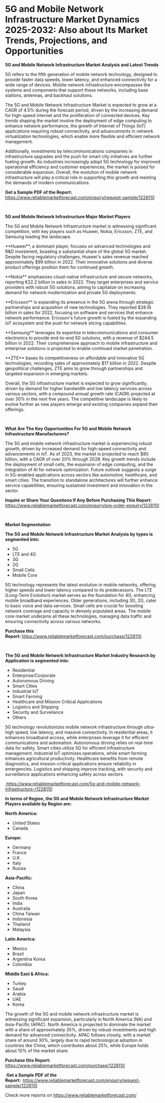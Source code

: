 <p><h1>5G and Mobile Network Infrastructure Market Dynamics 2025-2032: Also about Its Market Trends, Projections, and Opportunities</h1></p><p><strong>5G and Mobile Network Infrastructure Market Analysis and Latest Trends</strong></p>
<p><p>5G refers to the fifth generation of mobile network technology, designed to provide faster data speeds, lower latency, and enhanced connectivity for a wide range of devices. Mobile network infrastructure encompasses the systems and components that support these networks, including base stations, antennas, and backhaul solutions.</p><p>The 5G and Mobile Network Infrastructure Market is expected to grow at a CAGR of 4.5% during the forecast period, driven by the increasing demand for high-speed internet and the proliferation of connected devices. Key trends shaping the market involve the deployment of edge computing to enhance network performance, the growth of Internet of Things (IoT) applications requiring robust connectivity, and advancements in network virtualization technologies, which enable more flexible and efficient network management.</p><p>Additionally, investments by telecommunications companies in infrastructure upgrades and the push for smart city initiatives are further fueling growth. As industries increasingly adopt 5G technology for improved operational efficiency and customer experiences, the market is poised for considerable expansion. Overall, the evolution of mobile network infrastructure will play a critical role in supporting this growth and meeting the demands of modern communications.</p></p>
<p><strong>Get a Sample PDF of the Report:&nbsp;</strong> <a href="https://www.reliablemarketforecast.com/enquiry/request-sample/1228110?utm_campaign=3511&utm_medium=2&utm_source=Github&utm_content=ia&utm_term=08042025&utm_id=5g-and-mobile-network-infrastructure">https://www.reliablemarketforecast.com/enquiry/request-sample/1228110</a></p>
<p>&nbsp;</p>
<p><strong>5G and Mobile Network Infrastructure Major Market Players</strong></p>
<p><p>The 5G and Mobile Network Infrastructure market is witnessing significant competition, with key players such as Huawei, Nokia, Ericsson, ZTE, and Samsung leading the landscape. </p><p>**Huawei**, a dominant player, focuses on advanced technologies and R&D investment, boasting a substantial share of the global 5G market. Despite facing regulatory challenges, Huawei's sales revenue reached approximately $99 billion in 2022. Their innovative solutions and diverse product offerings position them for continued growth.</p><p>**Nokia** emphasizes cloud-native infrastructure and secure networks, reporting €22.2 billion in sales in 2022. They target enterprises and service providers with robust 5G solutions, aiming to capitalize on increasing demand for network modernization and private 5G deployments.</p><p>**Ericsson** is expanding its presence in the 5G arena through strategic partnerships and acquisition of new technologies. They reported $28.18 billion in sales for 2022, focusing on software and services that enhance network performance. Ericsson's future growth is fueled by the expanding IoT ecosystem and the push for network slicing capabilities.</p><p>**Samsung** leverages its expertise in telecommunications and consumer electronics to provide end-to-end 5G solutions, with a revenue of $244.5 billion in 2022. Their comprehensive approach to mobile infrastructure and enterprise solutions is projected to enable continued market penetration.</p><p>**ZTE** bases its competitiveness on affordable and innovative 5G technologies, recording sales of approximately $17 billion in 2022. Despite geopolitical challenges, ZTE aims to grow through partnerships and targeted expansion in emerging markets.</p><p>Overall, the 5G infrastructure market is expected to grow significantly, driven by demand for higher bandwidth and low latency services across various sectors, with a compound annual growth rate (CAGR) projected at over 30% in the next five years. The competitive landscape is likely to evolve further as new players emerge and existing companies expand their offerings.</p></p>
<p>&nbsp;</p>
<p><strong>What Are The Key Opportunities For 5G and Mobile Network Infrastructure Manufacturers?</strong></p>
<p><p>The 5G and mobile network infrastructure market is experiencing robust growth, driven by increased demand for high-speed connectivity and advancements in IoT. As of 2023, the market is projected to reach $80 billion, with a CAGR of over 20% through 2028. Key growth trends include the deployment of small cells, the expansion of edge computing, and the integration of AI for network optimization. Future outlook suggests a surge in 5G-enabled applications across sectors like automotive, healthcare, and smart cities. The transition to standalone architectures will further enhance service capabilities, ensuring sustained investment and innovation in the sector.</p></p>
<p><strong>Inquire or Share Your Questions If Any Before Purchasing This Report:</strong> <a href="https://www.reliablemarketforecast.com/enquiry/pre-order-enquiry/1228110?utm_campaign=3511&utm_medium=2&utm_source=Github&utm_content=ia&utm_term=08042025&utm_id=5g-and-mobile-network-infrastructure">https://www.reliablemarketforecast.com/enquiry/pre-order-enquiry/1228110</a></p>
<p>&nbsp;</p>
<p><strong>Market Segmentation</strong></p>
<p><strong>The 5G and Mobile Network Infrastructure Market Analysis by types is segmented into:</strong></p>
<p><ul><li>5G</li><li>LTE and 4G</li><li>3G</li><li>2G</li><li>Small Cells</li><li>Mobile Core</li></ul></p>
<p><p>5G technology represents the latest evolution in mobile networks, offering higher speeds and lower latency compared to its predecessors. The LTE (Long-Term Evolution) market serves as the foundation for 4G, enhancing mobile broadband experiences. Older generations, including 3G, 2G, cater to basic voice and data services. Small cells are crucial for boosting network coverage and capacity in densely populated areas. The mobile core market underpins all these technologies, managing data traffic and ensuring connectivity across various networks.</p></p>
<p><strong>Purchase this Report:&nbsp;</strong><a href="https://www.reliablemarketforecast.com/purchase/1228110?utm_campaign=3511&utm_medium=2&utm_source=Github&utm_content=ia&utm_term=08042025&utm_id=5g-and-mobile-network-infrastructure">https://www.reliablemarketforecast.com/purchase/1228110</a></p>
<p>&nbsp;</p>
<p><strong>The 5G and Mobile Network Infrastructure Market Industry Research by Application is segmented into:</strong></p>
<p><ul><li>Residential</li><li>Enterprise/Corporate</li><li>Autonomous Driving</li><li>Smart Cities</li><li>Industrial IoT</li><li>Smart Farming</li><li>Healthcare and Mission Critical Applications</li><li>Logistics and Shipping</li><li>Security and Surveilance</li><li>Others</li></ul></p>
<p><p>5G technology revolutionizes mobile network infrastructure through ultra-high speed, low latency, and massive connectivity. In residential areas, it enhances broadband access, while enterprises leverage it for efficient communications and automation. Autonomous driving relies on real-time data for safety. Smart cities utilize 5G for efficient infrastructure management. Industrial IoT optimizes operations, while smart farming enhances agricultural productivity. Healthcare benefits from remote diagnostics, and mission-critical applications ensure reliability in emergencies. Logistics and shipping improve tracking, with security and surveillance applications enhancing safety across sectors.</p></p>
<p><a href="https://www.reliablemarketforecast.com/5g-and-mobile-network-infrastructure-r1228110?utm_campaign=3511&utm_medium=2&utm_source=Github&utm_content=ia&utm_term=08042025&utm_id=5g-and-mobile-network-infrastructure">&nbsp;https://www.reliablemarketforecast.com/5g-and-mobile-network-infrastructure-r1228110</a></p>
<p><strong>In terms of Region, the 5G and Mobile Network Infrastructure Market Players available by Region are:</strong></p>
<p>
    <p> <strong> North America: </strong>
        <ul>
            <li>United States</li>
            <li>Canada</li>
        </ul>
        </p> 
    <p> <strong> Europe: </strong>
        <ul>
            <li>Germany</li>
            <li>France</li>
            <li>U.K.</li>
            <li>Italy</li>
            <li>Russia</li>
        </ul>
        </p> 
    <p> <strong> Asia-Pacific: </strong>
        <ul>
            <li>China</li>
            <li>Japan</li>
            <li>South Korea</li>
            <li>India</li>
            <li>Australia</li>
            <li>China Taiwan</li>
            <li>Indonesia</li>
            <li>Thailand</li>
            <li>Malaysia</li>
        </ul>
        </p> 
    <p> <strong> Latin America: </strong>
        <ul>
            <li>Mexico</li>
            <li>Brazil</li>
            <li>Argentina Korea</li>
            <li>Colombia</li>
        </ul>
        </p> 
    <p> <strong> Middle East & Africa: </strong>
        <ul>
            <li>Turkey</li>
            <li>Saudi</li>
            <li>Arabia</li>
            <li>UAE</li>
            <li>Korea</li>
        </ul>
    </p>
    </p>
<p><p>The growth of the 5G and mobile network infrastructure market is witnessing significant expansion, particularly in North America (NA) and Asia-Pacific (APAC). North America is projected to dominate the market with a share of approximately 35%, driven by robust investments and high demand for advanced connectivity. APAC follows closely, with a market share of around 30%, largely due to rapid technological adoption in countries like China, which contributes about 25%, while Europe holds about 10% of the market share.</p></p>
<p><strong>Purchase this Report: </strong><a href="https://www.reliablemarketforecast.com/purchase/1228110?utm_campaign=3511&utm_medium=2&utm_source=Github&utm_content=ia&utm_term=08042025&utm_id=5g-and-mobile-network-infrastructure">https://www.reliablemarketforecast.com/purchase/1228110</a></p>
<p>&nbsp;<strong>Get a Sample PDF of the Report:&nbsp;&nbsp;</strong><a href="https://www.reliablemarketforecast.com/enquiry/request-sample/1228110?utm_campaign=3511&utm_medium=2&utm_source=Github&utm_content=ia&utm_term=08042025&utm_id=5g-and-mobile-network-infrastructure">https://www.reliablemarketforecast.com/enquiry/request-sample/1228110</a></p>
<p><strong></strong></p>
<p>Check more reports on <a href="https://www.reliablemarketforecast.com/?utm_campaign=3511&utm_medium=2&utm_source=Github&utm_content=ia&utm_term=08042025&utm_id=5g-and-mobile-network-infrastructure">https://www.reliablemarketforecast.com/</a></p>